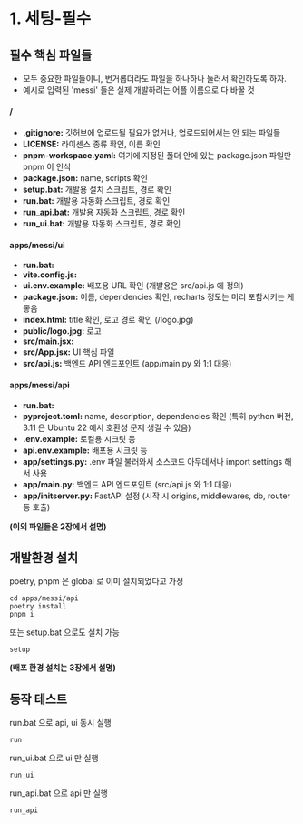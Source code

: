 # 1. 세팅-필수


## 필수 핵심 파일들
- 모두 중요한 파일들이니, 번거롭더라도 파일을 하나하나 눌러서 확인하도록 하자.
- 예시로 입력된 'messi' 들은 실제 개발하려는 어플 이름으로 다 바꿀 것

#### /
- **.gitignore:** 깃허브에 업로드될 필요가 없거나, 업로드되어서는 안 되는 파일들
- **LICENSE:** 라이센스 종류 확인, 이름 확인
- **pnpm-workspace.yaml:** 여기에 지정된 폴더 안에 있는 package.json 파일만 pnpm 이 인식
- **package.json:** name, scripts 확인
- **setup.bat:** 개발용 설치 스크립트, 경로 확인
- **run.bat:** 개발용 자동화 스크립트, 경로 확인
- **run_api.bat:** 개발용 자동화 스크립트, 경로 확인
- **run_ui.bat:** 개발용 자동화 스크립트, 경로 확인

#### apps/messi/ui
- **run.bat:** 
- **vite.config.js:** 
- **ui.env.example:** 배포용 URL 확인 (개발용은 src/api.js 에 정의)
- **package.json:** 이름, dependencies 확인, recharts 정도는 미리 포함시키는 게 좋음
- **index.html:** title 확인, 로고 경로 확인 (/logo.jpg)
- **public/logo.jpg:** 로고
- **src/main.jsx:** 
- **src/App.jsx:** UI 핵심 파일
- **src/api.js:** 백엔드 API 엔드포인트 (app/main.py 와 1:1 대응)

#### apps/messi/api
- **run.bat:** 
- **pyproject.toml:** name, description, dependencies 확인 (특히 python 버전, 3.11 은 Ubuntu 22 에서 호환성 문제 생길 수 있음)
- **.env.example:** 로컬용 시크릿 등 
- **api.env.example:** 배포용 시크릿 등
- **app/settings.py:** .env 파일 불러와서 소스코드 아무데서나 import settings 해서 사용 
- **app/main.py:** 백엔드 API 엔드포인트 (src/api.js 와 1:1 대응)
- **app/initserver.py:** FastAPI 설정 (시작 시 origins, middlewares, db, router 등 호출)


**(이외 파일들은 2장에서 설명)**


## 개발환경 설치 
poetry, pnpm 은 global 로 이미 설치되었다고 가정
```
cd apps/messi/api
poetry install
pnpm i
```
또는 setup.bat 으로도 설치 가능
```
setup
```

**(배포 환경 설치는 3장에서 설명)**

## 동작 테스트
run.bat 으로 api, ui 동시 실행
```
run
```

run_ui.bat 으로 ui 만 실행
```
run_ui
```

run_api.bat 으로 api 만 실행
```
run_api
```





